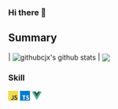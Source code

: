 ### Hi there 👋

## Summary

| <a ><img align="center" src="https://github-readme-stats.vercel.app/api?username=githubcjx&show_icons=true&include_all_commits=true&hide_border=true" alt="githubcjx's github stats" /></a> | <a ><img align="center" src="https://github-readme-stats.vercel.app/api/top-langs/?username=githubcjx&layout=compact&hide_border=true" /></a>

### Skill

<code><img height="20" alt="javascript" src="https://raw.githubusercontent.com/github/explore/80688e429a7d4ef2fca1e82350fe8e3517d3494d/topics/javascript/javascript.png"></code>
<code><img height="20" alt="typescript" src="https://raw.githubusercontent.com/github/explore/80688e429a7d4ef2fca1e82350fe8e3517d3494d/topics/typescript/typescript.png"></code>
<code><img height="20" alt="vue" src="https://raw.githubusercontent.com/github/explore/80688e429a7d4ef2fca1e82350fe8e3517d3494d/topics/vue/vue.png"></code>
